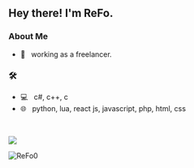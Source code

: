<h2> Hey there! I'm ReFo.</h2>

<h3> About Me </h3>

- 💼 &nbsp; working as a freelancer.

<h3>🛠</h3>

- 💻 &nbsp; c#, c++, c
- 🌐 &nbsp; python, lua, react js, javascript, php, html, css

<br/>

<a href=""> <img align="center" src="https://github-readme-stats-sigma-five.vercel.app/api/top-langs/?username=ReFo0&theme=react&line_height=50&hide=css"/> </a>

<img src="https://komarev.com/ghpvc/?username=ReFo0&label=Visitors&color=351c75" alt="ReFo0" />
